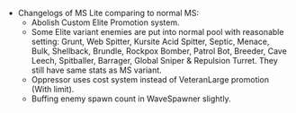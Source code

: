 * Changelogs of MS Lite comparing to normal MS:
  - Abolish Custom Elite Promotion system. 
  - Some Elite variant enemies are put into normal pool with reasonable setting: Grunt, Web Spitter, Kursite Acid Spitter, Septic, Menace, Bulk, Shellback, Brundle, Rockpox Bomber, Patrol Bot, Breeder, Cave Leech, Spitballer, Barrager, Global Sniper & Repulsion Turret. They still have same stats as MS variant.
  - Oppressor uses cost system instead of VeteranLarge promotion (With limit).
  - Buffing enemy spawn count in WaveSpawner slightly.